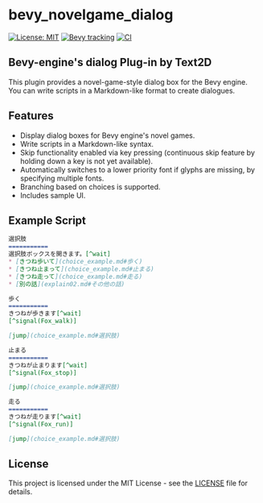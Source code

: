 # bevy_novelgame_dialog
[![License: MIT](https://img.shields.io/badge/License-MIT-yellow.svg)](https://opensource.org/licenses/MIT)
[![Bevy tracking](https://img.shields.io/badge/Bevy%20tracking-v0.13-lightblue)](https://github.com/bevyengine/bevy/blob/main/docs/plugins_guidelines.md#main-branch-tracking)
[![CI](https://github.com/ruzo-ruzo/bevy_novelgame_dialog/actions/workflows/bevy_ci.yml/badge.svg)](https://github.com/ruzo-ruzo/bevy_novelgame_dialog/actions/workflows/bevy_ci.yml)

## Bevy-engine's dialog Plug-in by Text2D

This plugin provides a novel-game-style dialog box for the Bevy engine. You can write scripts in a Markdown-like format to create dialogues.

## Features
- Display dialog boxes for Bevy engine's novel games.
- Write scripts in a Markdown-like syntax.
- Skip functionality enabled via key pressing (continuous skip feature by holding down a key is not yet available).
- Automatically switches to a lower priority font if glyphs are missing, by specifying multiple fonts.
- Branching based on choices is supported.
- Includes sample UI.

## Example Script
```markdown
選択肢
===========
選択肢ボックスを開きます。[^wait]
* [きつね歩いて](choice_example.md#歩く)
* [きつね止まって](choice_example.md#止まる)
* [きつね走って](choice_example.md#走る)
* [別の話](explain02.md#その他の話)

歩く
===========
きつねが歩きます[^wait]
[^signal(Fox_walk)]

[jump](choice_example.md#選択肢)

止まる
===========
きつねが止まります[^wait]
[^signal(Fox_stop)]

[jump](choice_example.md#選択肢)

走る
===========
きつねが走ります[^wait]
[^signal(Fox_run)]

[jump](choice_example.md#選択肢)

```

## License
This project is licensed under the MIT License - see the [LICENSE](LICENSE) file for details.

